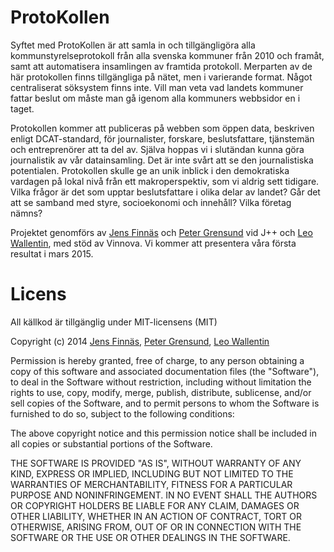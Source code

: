 ProtoKollen
===========
Syftet med ProtoKollen är att samla in och tillgängligöra alla kommunstyrelseprotokoll från alla svenska kommuner från 2010 och framåt, samt att automatisera insamlingen av framtida protokoll. Merparten av de här protokollen finns tillgängliga på nätet, men i varierande format. Något centraliserat söksystem finns inte. Vill man veta vad landets kommuner fattar beslut om måste man gå igenom alla kommuners webbsidor en i taget.

Protokollen kommer att publiceras på webben som öppen data, beskriven enligt DCAT-standard, för journalister, forskare, beslutsfattare, tjänstemän och entreprenörer att ta del av. Själva hoppas vi i slutändan kunna göra journalistik av vår datainsamling. Det är inte svårt att se den journalistiska potentialen. Protokollen skulle ge an unik inblick i den demokratiska vardagen på lokal nivå från ett makroperspektiv, som vi aldrig sett tidigare. Vilka frågor är det som upptar beslutsfattare i olika delar av landet? Går det att se samband med styre, socioekonomi och innehåll? Vilka företag nämns?

Projektet genomförs av [Jens Finnäs](https://twitter.com/jensfinnas) och [Peter Grensund](https://twitter.com/grensund) vid J++ och [Leo Wallentin](http://leowallentin.se/lang/sv), med stöd av Vinnova. Vi kommer att presentera våra första resultat i mars 2015.

Licens
======
All källkod är tillgänglig under MIT-licensens (MIT)

Copyright (c) 2014 [Jens Finnäs](https://twitter.com/jensfinnas), [Peter Grensund](https://twitter.com/grensund), [Leo Wallentin](http://leowallentin.se/lang/sv)

Permission is hereby granted, free of charge, to any person obtaining a copy
of this software and associated documentation files (the "Software"), to deal
in the Software without restriction, including without limitation the rights
to use, copy, modify, merge, publish, distribute, sublicense, and/or sell
copies of the Software, and to permit persons to whom the Software is
furnished to do so, subject to the following conditions:

The above copyright notice and this permission notice shall be included in
all copies or substantial portions of the Software.

THE SOFTWARE IS PROVIDED "AS IS", WITHOUT WARRANTY OF ANY KIND, EXPRESS OR
IMPLIED, INCLUDING BUT NOT LIMITED TO THE WARRANTIES OF MERCHANTABILITY,
FITNESS FOR A PARTICULAR PURPOSE AND NONINFRINGEMENT. IN NO EVENT SHALL THE
AUTHORS OR COPYRIGHT HOLDERS BE LIABLE FOR ANY CLAIM, DAMAGES OR OTHER
LIABILITY, WHETHER IN AN ACTION OF CONTRACT, TORT OR OTHERWISE, ARISING FROM,
OUT OF OR IN CONNECTION WITH THE SOFTWARE OR THE USE OR OTHER DEALINGS IN
THE SOFTWARE.